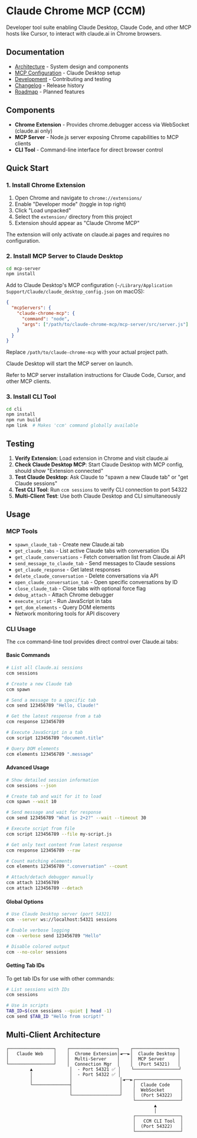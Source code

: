 # Claude Chrome MCP (CCM)

Developer tool suite enabling Claude Desktop, Claude Code, and other MCP hosts like Cursor, to interact with claude.ai in Chrome browsers.

## Documentation

- [Architecture](docs/ARCHITECTURE.md) - System design and components
- [MCP Configuration](CLAUDE.md) - Claude Desktop setup  
- [Development](docs/development/) - Contributing and testing
- [Changelog](CHANGELOG.md) - Release history
- [Roadmap](ROADMAP.md) - Planned features

## Components

- **Chrome Extension** - Provides chrome.debugger access via WebSocket (claude.ai only)
- **MCP Server** - Node.js server exposing Chrome capabilities to MCP clients
- **CLI Tool** - Command-line interface for direct browser control

## Quick Start

### 1. Install Chrome Extension

1. Open Chrome and navigate to `chrome://extensions/`
2. Enable "Developer mode" (toggle in top right)
3. Click "Load unpacked"
4. Select the `extension/` directory from this project
5. Extension should appear as "Claude Chrome MCP"

The extension will only activate on claude.ai pages and requires no configuration.

### 2. Install MCP Server to Claude Desktop

```bash
cd mcp-server
npm install
```

Add to Claude Desktop's MCP configuration (`~/Library/Application Support/Claude/claude_desktop_config.json` on macOS):

```json
{
  "mcpServers": {
    "claude-chrome-mcp": {
      "command": "node",
      "args": ["/path/to/claude-chrome-mcp/mcp-server/src/server.js"]
    }
  }
}
```

Replace `/path/to/claude-chrome-mcp` with your actual project path.

Claude Desktop will start the MCP server on launch.

Refer to MCP server installation instructions for Claude Code, Cursor, and other MCP clients.

### 3. Install CLI Tool

```bash
cd cli
npm install
npm run build
npm link  # Makes 'ccm' command globally available
```

## Testing

1. **Verify Extension**: Load extension in Chrome and visit claude.ai
2. **Check Claude Desktop MCP**: Start Claude Desktop with MCP config, should show "Extension connected" 
3. **Test Claude Desktop**: Ask Claude to "spawn a new Claude tab" or "get Claude sessions"
4. **Test CLI Tool**: Run `ccm sessions` to verify CLI connection to port 54322
5. **Multi-Client Test**: Use both Claude Desktop and CLI simultaneously

## Usage

### MCP Tools

- `spawn_claude_tab` - Create new Claude.ai tab
- `get_claude_tabs` - List active Claude tabs with conversation IDs
- `get_claude_conversations` - Fetch conversation list from Claude.ai API
- `send_message_to_claude_tab` - Send messages to Claude sessions
- `get_claude_response` - Get latest responses
- `delete_claude_conversation` - Delete conversations via API
- `open_claude_conversation_tab` - Open specific conversations by ID
- `close_claude_tab` - Close tabs with optional force flag
- `debug_attach` - Attach Chrome debugger
- `execute_script` - Run JavaScript in tabs
- `get_dom_elements` - Query DOM elements
- Network monitoring tools for API discovery

### CLI Usage

The `ccm` command-line tool provides direct control over Claude.ai tabs:

#### Basic Commands

```bash
# List all Claude.ai sessions
ccm sessions

# Create a new Claude tab
ccm spawn

# Send a message to a specific tab
ccm send 123456789 "Hello, Claude!"

# Get the latest response from a tab
ccm response 123456789

# Execute JavaScript in a tab
ccm script 123456789 "document.title"

# Query DOM elements
ccm elements 123456789 ".message"
```

#### Advanced Usage

```bash
# Show detailed session information
ccm sessions --json

# Create tab and wait for it to load
ccm spawn --wait 10

# Send message and wait for response
ccm send 123456789 "What is 2+2?" --wait --timeout 30

# Execute script from file
ccm script 123456789 --file my-script.js

# Get only text content from latest response
ccm response 123456789 --raw

# Count matching elements
ccm elements 123456789 ".conversation" --count

# Attach/detach debugger manually
ccm attach 123456789
ccm attach 123456789 --detach
```

#### Global Options

```bash
# Use Claude Desktop server (port 54321)
ccm --server ws://localhost:54321 sessions

# Enable verbose logging
ccm --verbose send 123456789 "Hello"

# Disable colored output
ccm --no-color sessions
```

#### Getting Tab IDs

To get tab IDs for use with other commands:

```bash
# List sessions with IDs
ccm sessions

# Use in scripts
TAB_ID=$(ccm sessions --quiet | head -1)
ccm send $TAB_ID "Hello from script!"
```

## Multi-Client Architecture

```
┌─────────────────┐    ┌──────────────────┐    ┌─────────────────┐
│   Claude Web    │    │  Chrome Extension│◄──►│  Claude Desktop │
│                 │    │  Multi-Server    │    │  MCP Server     │
└─────────────────┘    │  Connection Mgr  │    │  (Port 54321)   │
         ▲              │  - Port 54321 ✅ │    └─────────────────┘
         │              │  - Port 54322 ✅ │           
         │              │                  │◄──►┌─────────────────┐
         └──────────────┤                  │    │  Claude Code    │
                        │                  │    │  WebSocket      │
                        └──────────────────┘    │  (Port 54322)   │
                                                └─────────────────┘
                                                        ▲
                                                        │
                                                ┌─────────────────┐
                                                │   CCM CLI Tool  │
                                                │  (Port 54322)   │
                                                └─────────────────┘
```
